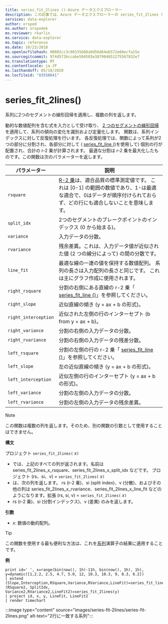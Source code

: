 ```yaml
---
title: series_fit_2lines ()-Azure データエクスプローラー
description: この記事では、Azure データエクスプローラーの series_fit_2lines () について説明します。
services: data-explorer
author: orspod
ms.author: orspodek
ms.reviewer: rkarlin
ms.service: data-explorer
ms.topic: reference
ms.date: 10/23/2018
ms.openlocfilehash: 00802cc3c90335688a9d56d64eb572e88ecfa15e
ms.sourcegitcommit: 974d5f2bccabe504583e387904851275567832e7
ms.translationtype: MT
ms.contentlocale: ja-JP
ms.lasthandoff: 05/18/2020
ms.locfileid: "83550641"
---
```

# <a name="series_fit_2lines"></a>series_fit_2lines()

系列に2つのセグメントの線形回帰を適用し、複数の列を返します。  

動的な数値配列を含む式を入力として受け取り、 [2 つのセグメントの線形回帰](https://en.wikipedia.org/wiki/Segmented_regression)を適用して、系列の傾向の変化を識別および定量化します。 関数は、系列インデックスに対して反復処理を行います。 各反復処理では、関数によって系列が2つの部分に分割され、各部分に対して ( [series_fit_line ()](series-fit-linefunction.md)を使用して) 個別の行が配置され、合計の r-2 乗が計算されます。 最適な分割は r-2 乗を最大化したものです。この関数は次のパラメーターを返します。


|パラメーター  |説明  |
|---------|---------|
|`rsquare`     | [R-2 乗](https://en.wikipedia.org/wiki/Coefficient_of_determination)は、適合品質の標準測定値です。 これは [0-1] の範囲の数値であり、1-は最適な適合で、0はデータが順序付けられておらず、どの行にも適合しないことを意味します。        |
|`split_idx`     |   2つのセグメントのブレークポイントのインデックス (0 から始まる)。      |
|`variance`     | 入力データの分散。        |
|`rvariance`     | 残余差異。これは、入力データ値が近似された値 (2 つの線分によって) の間の分散です。        |
|`line_fit`     | 最適な線の一連の値を保持する数値配列。 系列の長さは入力配列の長さと同じです。 これは主にグラフ作成に使用されます。        |
|`right_rsquare`     | 分割の右側にある直線の r-2 乗「 [series_fit_line ()](series-fit-linefunction.md)」を参照してください。        |
|`right_slope`     | 近似直線の傾き (y = ax + b の形式)。         |
|`right_interception`     |  近似された左側の行のインターセプト (b from y = ax + b)。       |
|`right_variance`    | 分割の右側の入力データの分散。        |
|`right_rvariance`     | 分割の右側の入力データの残差分散。        |
|`left_rsquare`     | 分割の左側の行の r-2 乗「 [series_fit_line ()](series-fit-linefunction.md)」を参照してください。        |
|`left_slope`    | 左の近似直線の傾き (y = ax + b の形式)。        |
|`left_interception`     |   近似左側の行のインターセプト (y = ax + b の形式)。      |
|`left_variance`     | 分割の左側の入力データの分散。        |
|`left_rvariance`     | 分割の左側の入力データの残余差異。        |


> [!Note]
> この関数は複数の列を返します。そのため、別の関数の引数として使用することはできません。

**構文**

プロジェクト `series_fit_2lines(` *x*`)`
* では、上記のすべての列が返されます。名前は series_fit_2lines_x_rsquare、series_fit_2lines_x_split_idx などです。
プロジェクト (rs、si、v) = `series_fit_2lines(` *x*`)`
* は、次の列を返します。 rs (r-2 乗)、si (split index)、v (分散)、およびその他の列は series_fit_2lines_x_rvariance、series_fit_2lines_x_line_fit などのようになります。拡張 (rs, si, v) = `series_fit_2lines(` *x*`)`
* rs (r-2 乗)、si (分割インデックス)、v (差異) のみを返します。
  
**引数**

* *x*: 数値の動的配列。  

> [!TIP]
> この関数を使用する最も便利な方法は、これを[系列](make-seriesoperator.md)演算子の結果に適用することです。

**例**

<!-- csl: https://help.kusto.windows.net:443/Samples -->
```kusto
print id=' ', x=range(bin(now(), 1h)-11h, bin(now(), 1h), 1h), y=dynamic([1,2.2, 2.5, 4.7, 5.0, 12, 10.3, 10.3, 9, 8.3, 6.2])
| extend (Slope,Interception,RSquare,Variance,RVariance,LineFit)=series_fit_line(y), (RSquare2, SplitIdx, Variance2,RVariance2,LineFit2)=series_fit_2lines(y)
| project id, x, y, LineFit, LineFit2
| render timechart
```

:::image type="content" source="images/series-fit-2lines/series-fit-2lines.png" alt-text="2行に一致する系列":::
